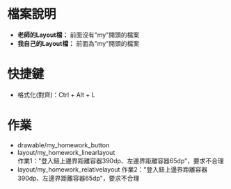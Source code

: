 # 檔案說明
- **老師的Layout檔：** 前面沒有"my"開頭的檔案
- **我自己的Layout檔：** 前面為"my"開頭的檔案

# 快捷鍵
- 格式化(對齊)：Ctrl + Alt + L

# 作業
* drawable/my_homework_button
* layout/my_homework_linearlayout  
作業1："登入鈕上邊界距離容器390dp、左邊界距離容器65dp"，要求不合理
* layout/my_homework_relativelayout
作業2："登入鈕上邊界距離容器390dp、左邊界距離容器65dp"，要求不合理